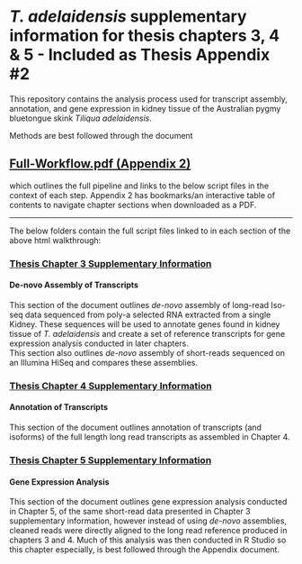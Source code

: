 # _T. adelaidensis_ supplementary information for thesis chapters 3, 4 & 5 - Included as Thesis Appendix #2

This repository contains the analysis process used for transcript assembly, annotation, and gene expression in kidney tissue of the Australian pygmy bluetongue skink _Tiliqua adelaidensis_.  

Methods are best followed through the document  
## [Full-Workflow.pdf (Appendix 2)](https://github.com/Carmel-src/T.adelaidensis_SuppInfo/blob/main/Full-Workflow-readthedown_FOR-PDF.pdf)
which outlines the full pipeline and links to the below script files in the context of each step. Appendix 2 has bookmarks/an interactive table of contents to navigate chapter sections when downloaded as a PDF.

***

The below folders contain the full script files linked to in each section of the above html walkthrough:

### [Thesis Chapter 3 Supplementary Information](https://github.com/Carmel-src/T.adelaidensis_SuppInfo/tree/main/Chapter%203%20-%20Assembly)
#### De-novo Assembly of Transcripts

This section of the document outlines _de-novo_ assembly of long-read Iso-seq data sequenced from poly-a selected RNA extracted from a single Kidney. These sequences will be used to annotate genes found in kidney tissue of _T. adelaidensis_ and create a set of reference transcripts for gene expression analysis conducted in later chapters.  
This section also outlines _de-novo_ assembly of short-reads sequenced on an Illumina HiSeq and compares these assemblies.  

### [Thesis Chapter 4 Supplementary Information](https://github.com/Carmel-src/T.adelaidensis_SuppInfo/tree/main/Chapter%204%20-%20Annotation)
#### Annotation of Transcripts

This section of the document outlines annotation of transcripts (and isoforms) of the full length long read transcripts as assembled in Chapter 4.  

### [Thesis Chapter 5 Supplementary Information](https://github.com/Carmel-src/T.adelaidensis_SuppInfo/tree/main/Chapter%205%20-%20Gene%20Expression)
#### Gene Expression Analysis

This section of the document outlines gene expression analysis conducted in Chapter 5, of the same short-read data presented in Chapter 3 supplementary information, however instead of using _de-novo_ assemblies, cleaned reads were directly aligned to the long read reference produced in chapters 3 and 4. Much of this analysis was then conducted in R Studio so this chapter especially, is best followed through the Appendix document.
